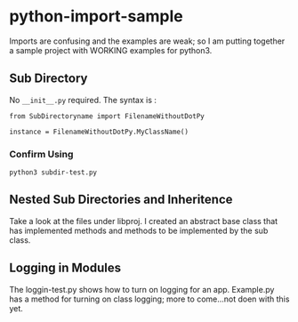 # python-import-sample

Imports are confusing and the examples are weak; so I am putting together a sample project with WORKING examples for python3.

## Sub Directory

No ```__init__.py``` required.
The syntax is :
```
from SubDirectoryname import FilenameWithoutDotPy

instance = FilenameWithoutDotPy.MyClassName()
```

### Confirm Using

```
python3 subdir-test.py
```

## Nested Sub Directories and Inheritence

Take a look at the files under libproj.
I created an abstract base class that has implemented methods and methods to be implemented by the sub class.

## Logging in Modules

The loggin-test.py shows how to turn on logging for an app.
Example.py has a method for turning on class logging; more to come...not doen with this yet.